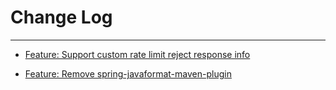# Change Log
---

- [Feature: Support custom rate limit reject response info](https://github.com/Tencent/spring-cloud-tencent/pull/128)

- [Feature: Remove spring-javaformat-maven-plugin](https://github.com/Tencent/spring-cloud-tencent/pull/131)

